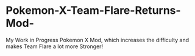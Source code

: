 # Pokemon-X-Team-Flare-Returns-Mod-
My Work in Progress Pokemon X Mod, which increases the difficulty and makes Team Flare a lot more Stronger!

